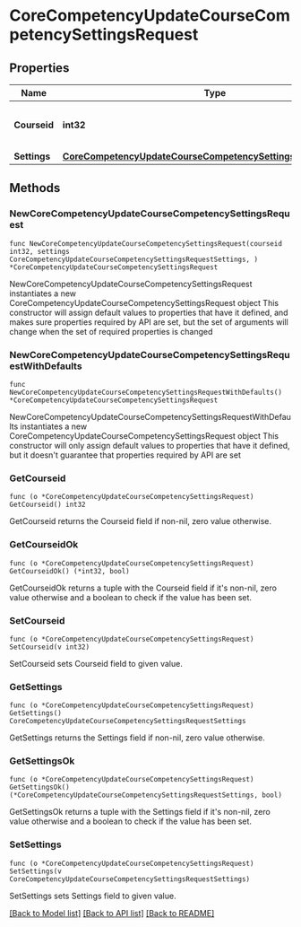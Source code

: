 # CoreCompetencyUpdateCourseCompetencySettingsRequest

## Properties

Name | Type | Description | Notes
------------ | ------------- | ------------- | -------------
**Courseid** | **int32** | Course id for the course to update | [default to null]
**Settings** | [**CoreCompetencyUpdateCourseCompetencySettingsRequestSettings**](CoreCompetencyUpdateCourseCompetencySettingsRequestSettings.md) |  | 

## Methods

### NewCoreCompetencyUpdateCourseCompetencySettingsRequest

`func NewCoreCompetencyUpdateCourseCompetencySettingsRequest(courseid int32, settings CoreCompetencyUpdateCourseCompetencySettingsRequestSettings, ) *CoreCompetencyUpdateCourseCompetencySettingsRequest`

NewCoreCompetencyUpdateCourseCompetencySettingsRequest instantiates a new CoreCompetencyUpdateCourseCompetencySettingsRequest object
This constructor will assign default values to properties that have it defined,
and makes sure properties required by API are set, but the set of arguments
will change when the set of required properties is changed

### NewCoreCompetencyUpdateCourseCompetencySettingsRequestWithDefaults

`func NewCoreCompetencyUpdateCourseCompetencySettingsRequestWithDefaults() *CoreCompetencyUpdateCourseCompetencySettingsRequest`

NewCoreCompetencyUpdateCourseCompetencySettingsRequestWithDefaults instantiates a new CoreCompetencyUpdateCourseCompetencySettingsRequest object
This constructor will only assign default values to properties that have it defined,
but it doesn't guarantee that properties required by API are set

### GetCourseid

`func (o *CoreCompetencyUpdateCourseCompetencySettingsRequest) GetCourseid() int32`

GetCourseid returns the Courseid field if non-nil, zero value otherwise.

### GetCourseidOk

`func (o *CoreCompetencyUpdateCourseCompetencySettingsRequest) GetCourseidOk() (*int32, bool)`

GetCourseidOk returns a tuple with the Courseid field if it's non-nil, zero value otherwise
and a boolean to check if the value has been set.

### SetCourseid

`func (o *CoreCompetencyUpdateCourseCompetencySettingsRequest) SetCourseid(v int32)`

SetCourseid sets Courseid field to given value.


### GetSettings

`func (o *CoreCompetencyUpdateCourseCompetencySettingsRequest) GetSettings() CoreCompetencyUpdateCourseCompetencySettingsRequestSettings`

GetSettings returns the Settings field if non-nil, zero value otherwise.

### GetSettingsOk

`func (o *CoreCompetencyUpdateCourseCompetencySettingsRequest) GetSettingsOk() (*CoreCompetencyUpdateCourseCompetencySettingsRequestSettings, bool)`

GetSettingsOk returns a tuple with the Settings field if it's non-nil, zero value otherwise
and a boolean to check if the value has been set.

### SetSettings

`func (o *CoreCompetencyUpdateCourseCompetencySettingsRequest) SetSettings(v CoreCompetencyUpdateCourseCompetencySettingsRequestSettings)`

SetSettings sets Settings field to given value.



[[Back to Model list]](../README.md#documentation-for-models) [[Back to API list]](../README.md#documentation-for-api-endpoints) [[Back to README]](../README.md)


